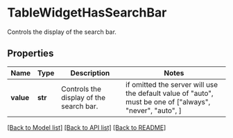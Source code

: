# TableWidgetHasSearchBar

Controls the display of the search bar.
## Properties
Name | Type | Description | Notes
------------ | ------------- | ------------- | -------------
**value** | **str** | Controls the display of the search bar. |  if omitted the server will use the default value of "auto",  must be one of ["always", "never", "auto", ]

[[Back to Model list]](README.md#documentation-for-models) [[Back to API list]](README.md#documentation-for-api-endpoints) [[Back to README]](README.md)


